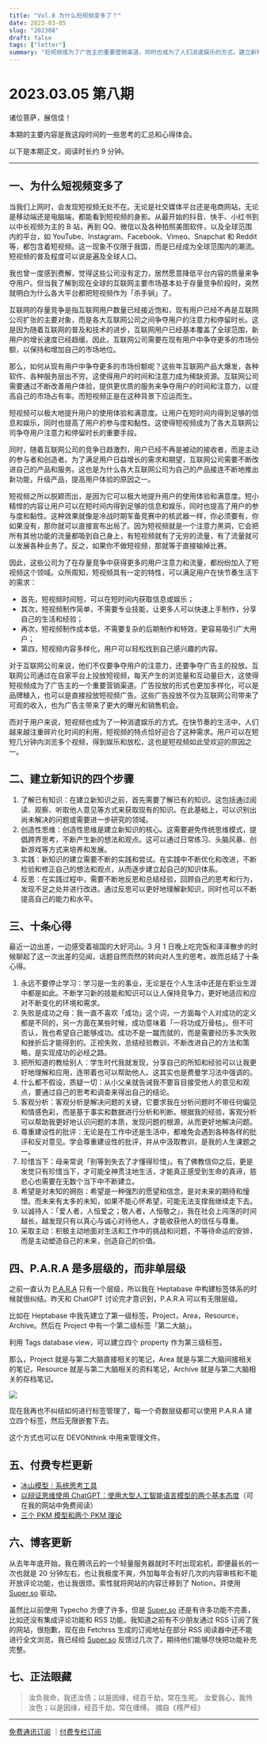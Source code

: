 ```yaml
---
title: "Vol.8 为什么短视频变多了？"
date: 2023-03-05
slug: "202308"
draft: false
tags: ["letter"]
summary: "短视频成为了广告主的重要营销渠道，同时也成为了人们消遣娱乐的方式。建立新知识需要了解已有知识、创造性思维、实践和反思。十条心得包括不断学习、正视失败、分享知识、质疑假设、客观分析、尊重批评、珍惜当下、心怀希望、以诚待人和采取主动。P.A.R.A 可以有无限层级，可以在笔记管理和文件管理中使用。"
---
```


# 2023.03.05 第八期

诸位菩萨，展信佳！

本期的主要内容是我这段时间的一些思考的汇总和心得体会。

以下是本期正文，阅读时长约 9 分钟。

---

## 一、为什么短视频变多了

当我们上网时，会发现短视频无处不在。无论是社交媒体平台还是电商网站，无论是移动端还是电脑端，都能看到短视频的身影。从最开始的抖音、快手、小红书到以中长视频为主的 B 站，再到 QQ、微信以及各种拍照美图软件，以及全球范围内的平台，如 YouTube、Instagram、Facebook、Vimeo、Snapchat 和 Reddit 等，都包含着短视频。这一现象不仅限于我国，而是已经成为全球范围内的潮流。短视频的普及程度可以说是遍及全球人口。

我也曾一度感到费解，觉得这些公司没有定力，居然愿意降低平台内容的质量来争夺用户。但当我了解到现在全球的互联网主要市场基本处于存量竞争阶段时，突然就明白为什么各大平台都把短视频作为「杀手锏」了。

互联网的存量竞争是指互联网用户数量已经接近饱和，现有用户已经不再是互联网公司扩张的主要对象，而是各大互联网公司之间争夺用户的注意力和停留时长。这是因为随着互联网的普及和技术的进步，互联网用户已经基本覆盖了全球范围，新用户的增长速度已经趋缓。因此，互联网公司需要在现有用户中争夺更多的市场份额，以保持和增加自己的市场地位。

那么，如何从现有用户中争夺更多的市场份额呢？这些年互联网产品大爆发，各种软件、各种服务层出不穷。这使得用户的时间和注意力成为稀缺资源。互联网公司需要通过不断改善用户体验，提供更优质的服务来争夺用户的时间和注意力，以提高自己的市场占有率。而短视频正是在这种背景下应运而生。

短视频可以极大地提升用户的使用体验和满意度。让用户在短时间内得到足够的信息和娱乐，同时也提高了用户的参与度和黏性。这使得短视频成为了各大互联网公司争夺用户注意力和停留时长的重要手段。

同时，随着互联网公司的竞争日趋激烈，用户已经不再是被动的接收者，而是主动的参与者和创造者。为了满足用户日益增长的需求和期望，互联网公司需要不断改进自己的产品和服务。这也是为什么各大互联网公司为自己的产品接连不断地推出新功能，升级产品，提高用户体验的原因之一。

短视频之所以脱颖而出，是因为它可以极大地提升用户的使用体验和满意度。短小精悍的内容让用户可以在短时间内得到足够的信息和娱乐，同时也提高了用户的参与度和黏性。这种效果就像是冷战时期军备竞赛中的核武器一样，你必须要有，你如果没有，那你就可以直接宣布出局了。因为短视频就是一个注意力黑洞，它会把所有其他功能的流量都吸到自己身上，有短视频就有了无穷的流量，有了流量就可以发展各种业务了。反之，如果你不做短视频，那就等于直接输掉比赛。

因此，这些公司为了在存量竞争中获得更多的用户注意力和流量，都纷纷加入了短视频这个领域。众所周知，短视频具有一定的特性，可以满足用户在快节奏生活下的需求：

- 首先，短视频时间短，可以在短时间内获取信息或娱乐；
- 其次，短视频制作简单，不需要专业技能，让更多人可以快速上手制作，分享自己的生活和经验；
- 再次，短视频制作成本低，不需要复杂的后期制作和特效，更容易吸引广大用户；
- 第四，短视频内容多样化，用户可以轻松找到自己感兴趣的内容。

对于互联网公司来说，他们不仅要争夺用户的注意力，还要争夺广告主的投放。互联网公司通过在自家平台上投放短视频，每天产生的浏览量和互动量巨大，这使得短视频成为了广告主的一个重要营销渠道。广告投放的形式也更加多样化，可以是品牌植入，也可以是直接投放短视频广告。这些广告投放不仅为互联网公司带来了可观的收入，也为广告主带来了更大的曝光和销售机会。

而对于用户来说，短视频也成为了一种消遣娱乐的方式。在快节奏的生活中，人们越来越注重碎片化时间的利用，短视频的特点恰好迎合了这种需求。用户可以在短短几分钟内浏览多个视频，得到娱乐和放松，这也是短视频如此受欢迎的原因之一。

## 二、建立新知识的四个步骤

1. 了解已有知识：在建立新知识之前，首先需要了解已有的知识。这包括通过阅读、观察、听取他人意见等方式来获取现有的知识。在此基础上，可以识别出尚未解决的问题或需要进一步研究的领域。
2. 创造性思维：创造性思维是建立新知识的核心。这需要避免传统思维模式，提倡跨界思考，不断产生新的想法和观点。这可以通过日常练习、头脑风暴、创新游戏等方式来培养和发展。
3. 实践：新知识的建立需要不断的实践和尝试。在实践中不断优化和改进，不断检验和修正自己的想法和观点，从而逐步建立起自己的知识体系。
4. 反思：在实践过程中，需要不断地反思和总结经验，回顾自己的思考和行为，发现不足之处并进行改进。通过反思可以更好地理解新知识，同时也可以不断提高自己的能力和水平。

## 三、十条心得

最近一边出差，一边感受着祖国的大好河山。3 月 1 日晚上吃完饭和泽泽散步的时候聊起了这一次出差的见闻，话题自然而然的转向对人生的思考。故而总结了十条心得。

1. 永远不要停止学习：学习是一生的事业，无论是在个人生活中还是在职业生涯中都是如此。不断学习新的技能和知识可以让人保持竞争力，更好地适应和应对不断变化的环境和需求。
2. 失败是成功之母：我一直不喜欢「成功」这个词，一方面每个人对成功的定义都是不同的，另一方面在某些时候，成功意味着「一将功成万骨枯」。但不可否认，我也希望自己能够成功。成功不是一蹴而就的，而是需要经历多次失败和挫折后才能得到的。正视失败，总结经验教训，不断改进自己的方法和策略，是实现成功的必经之路。
3. 把所知道的教给别人：学生时代我就发现，分享自己的所知和经验可以让我更好地理解和应用，连带着也可以帮助他人。这其实也是费曼学习法中强调的。
4. 什么都不假设，质疑一切：从小父亲就告诫我不要盲目接受他人的意见和观点，要通过自己的思考和调查来得出自己的结论。
5. 客观分析：客观分析是解决问题的关键，它要求我在分析问题时不带任何偏见和情感色彩，而是基于事实和数据进行分析和判断。根据我的经验，客观分析可以帮助我更好地认识问题的本质，发现问题的根源，从而更好地解决问题。
6. 尊重建设性的批评：无论是在工作中还是生活中，都难免会遇到各种各样的批评和反对意见。学会尊重建设性的批评，并从中汲取教训，是我的人生课题之一。
7. 珍惜当下：母亲常说「别等到失去了才懂得珍惜」。有了佛教信仰之后，更是发觉只有珍惜当下，才可能全神贯注地生活，才能真正感受到生命的真谛，慈悲心也需要在无数个当下中不断建立。
8. 希望是对未知的拥抱：希望是一种强烈的愿望和信念，是对未来的期待和憧憬。而未来有太多的未知，如果不能心怀希望，可能无法支撑我继续走下去。
9. 以诚待人：「爱人者，人恒爱之；敬人者，人恒敬之」，我在社会上闯荡的时间越长，越发现只有以真心与诚心对待他人，才能收获他人的信任与尊重。
10. 采取主动：积极主动地面对生活和工作中的挑战和问题，不等待命运的安排，而是主动塑造自己的未来，创造自己的价值。

## 四、P.A.R.A 是多层级的，而非单层级

之前一直认为 [P.A.R.A](https://fortelabs.com/blog/para/) 只有一个层级，所以我在 Heptabase 中构建标签体系的时候就很纠结。昨天和 ChatGPT 讨论完才意识到，P.A.R.A 可以有无限层级。

比如在 Heptabase 中我先建立了第一级标签，Project，Area，Resource，Archive。然后在 Project 中有一个第二级标签「第二大脑」。

利用 Tags database view，可以建立四个 property 作为第三级标签。

那么，Project 就是与第二大脑直接相关的笔记，Area 就是与第二大脑间接相关的笔记，Resource 就是与第二大脑相关的资料笔记，Archive 就是与第二大脑相关的存档笔记。

![](https://cos.justgoidea.com/justgoidea/uPic/2023/06/04/cEF28m.png)

现在我再也不纠结如何进行标签管理了，每一个奇数层级都可以使用 P.A.R.A 建立四个标签，然后无限嵌套下去。

这个方式也可以在 DEVONthink 中用来管理文件。

## 五、付费专栏更新

- [冰山模型｜系统思考工具](https://xiaobot.net/post/1fa35412-e324-4c07-8a27-c008cc643a15)
- [以辩证思维使用 ChatGPT：使用大型人工智能语言模型的两个基本态度](https://xiaobot.net/post/c0f4f257-fe0e-4e79-bab5-d1192dab8020)（可在我的网站中免费阅读）
- [三个 PKM 模型和两个 PKM 理论](https://xiaobot.net/post/5c4041df-84aa-403e-a4a0-07e36ff1cdd7)

## 六、博客更新

从去年年底开始，我在腾讯云的一个轻量服务器就时不时出现宕机，即便最长的一次也就是 20 分钟左右，也让我极度不爽，外加每年会有好几次的内容审核和不能开放评论功能，也让我很烦。索性就将网站的内容迁移到了 Notion，并使用 [Super.so](https://super.so/) 驱动。

虽然比以前使用 Typecho 方便了许多，但是 [Super.so](http://super.so/) 还是有许多功能不完善，比如还没有集成评论功能和 RSS 功能。我知道之前有不少朋友通过 RSS 订阅了我的网站，很抱歉，现在由 Fetchrss 生成的订阅地址在部分 RSS 阅读器中还不能进行全文浏览。我已经给 [Super.so](http://super.so/) 反馈过几次了，期待他们能够尽快把功能补充完整。

## 七、正法眼藏

> 汝负我命，我还汝债；以是因缘，经百千劫，常在生死。
汝爱我心，我怜汝色；以是因缘，经百千劫，常在缠缚。
摘自《楞严经》
>

---

[免费通讯订阅](https://letters.justgoidea.com/) ｜[付费专栏订阅](https://xiaobot.net/p/ywkh?refer=59b4c4c8-52a3-4dd4-b54b-1a81d7a4fb18)
